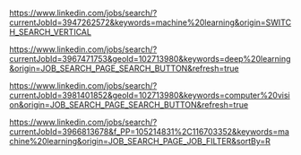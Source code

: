 https://www.linkedin.com/jobs/search/?currentJobId=3947262572&keywords=machine%20learning&origin=SWITCH_SEARCH_VERTICAL


https://www.linkedin.com/jobs/search/?currentJobId=3967471753&geoId=102713980&keywords=deep%20learning&origin=JOB_SEARCH_PAGE_SEARCH_BUTTON&refresh=true

https://www.linkedin.com/jobs/search/?currentJobId=3981401852&geoId=102713980&keywords=computer%20vision&origin=JOB_SEARCH_PAGE_SEARCH_BUTTON&refresh=true


https://www.linkedin.com/jobs/search/?currentJobId=3966813678&f_PP=105214831%2C116703352&keywords=machine%20learning&origin=JOB_SEARCH_PAGE_JOB_FILTER&sortBy=R